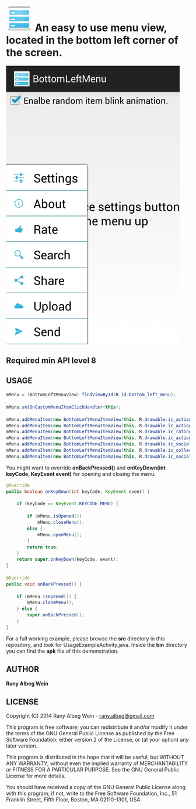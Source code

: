 ![Alt text](res/drawable-hdpi/ic_launcher.png "Icon") An easy to use menu view, located in the bottom left corner of the screen.
===================

![Alt text](screenshot.jpg "BottomLeftMenuView Samsung Galaxy S2")

Required min API level 8
-------------------------

USAGE
------
```java
mMenu = (BottomLeftMenuView) findViewById(R.id.bottom_left_menu);

mMenu.setOnCustomMenuItemClickHandler(this);

mMenu.addMenuItem(new BottomLeftMenuItemView(this, R.drawable.ic_action_settings, R.string.settings, _MENU_ID_SETTINGS));
mMenu.addMenuItem(new BottomLeftMenuItemView(this, R.drawable.ic_action_about, R.string.about, _MENU_ID_ABOUT));
mMenu.addMenuItem(new BottomLeftMenuItemView(this, R.drawable.ic_rating_good, R.string.rate, _MENU_ID_RATE));
mMenu.addMenuItem(new BottomLeftMenuItemView(this, R.drawable.ic_action_search, R.string.search, _MENU_ID_SEARCH));
mMenu.addMenuItem(new BottomLeftMenuItemView(this, R.drawable.ic_social_share, R.string.share, _MENU_ID_SHARE));
mMenu.addMenuItem(new BottomLeftMenuItemView(this, R.drawable.ic_collections_cloud, R.string.upload, _MENU_ID_UPLOAD));
mMenu.addMenuItem(new BottomLeftMenuItemView(this, R.drawable.ic_social_send_now, R.string.send, _MENU_ID_SEND));
```

You might want to override **onBackPressed()** and **onKeyDown(int keyCode, KeyEvent event)** for opening and closing the menu:

```java
@Override
public boolean onKeyDown(int keyCode, KeyEvent event) {

    if (keyCode == KeyEvent.KEYCODE_MENU) {

        if (mMenu.isOpened())
            mMenu.closeMenu();
        else {
            mMenu.openMenu();
        }
        return true;
    }
    return super.onKeyDown(keyCode, event);
}

@Override
public void onBackPressed() {

    if (mMenu.isOpened()) {
        mMenu.closeMenu();
    } else {
        super.onBackPressed();
    }
}
```
For a full working example, please browse the **src** directory in this repository, and look for UsageExampleActivity.java.
Inside the **bin** directory you can find the **apk** file of this demonstration.

AUTHOR
-------

**Rany Albeg Wein**


LICENSE
--------
Copyright (C) 2014 Rany Albeg Wein - rany.albeg@gmail.com

This program is free software; you can redistribute it and/or
modify it under the terms of the GNU General Public License
as published by the Free Software Foundation; either version 2
of the License, or (at your option) any later version.

This program is distributed in the hope that it will be useful,
but WITHOUT ANY WARRANTY; without even the implied warranty of
MERCHANTABILITY or FITNESS FOR A PARTICULAR PURPOSE.  See the
GNU General Public License for more details.

You should have received a copy of the GNU General Public License
along with this program; if not, write to the Free Software
Foundation, Inc., 51 Franklin Street, Fifth Floor, Boston, MA  02110-1301, USA.

